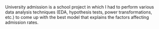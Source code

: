 University admission is a school project in which I had to perform various data analysis techniques (EDA, hypothesis tests, power transformations, etc.) to come up with the best model that explains the factors affecting admission rates. 
